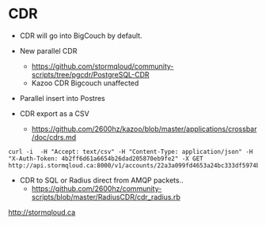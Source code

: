 # CDR

* CDR will go into BigCouch by default.

* New parallel CDR
  * https://github.com/stormqloud/community-scripts/tree/pgcdr/PostgreSQL-CDR
  * Kazoo CDR Bigcouch unaffected
 * Parallel insert into Postres 
* CDR export as a CSV
  * https://github.com/2600hz/kazoo/blob/master/applications/crossbar/doc/cdrs.md
```
curl -i  -H "Accept: text/csv" -H "Content-Type: application/json" -H "X-Auth-Token: 4b2ff6d61a6654b26dad205870eb9fe2" -X GET http://api.stormqloud.ca:8000/v1/accounts/22a3a099fd4653a24bc333df5974b905/cdrs
```

* CDR to SQL or Radius direct from AMQP packets..
  * https://github.com/2600hz/community-scripts/blob/master/RadiusCDR/cdr_radius.rb

http://stormqloud.ca
